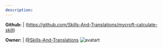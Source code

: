 ```yaml
---
description: 
---
```



**Github:** | (https://github.com/Skills-And-Translations/mycroft-calculate-skill)

**Owner:** | [@Skills-And-Translations](https://github.com/Skills-And-Translations) ![avatart](https://avatars1.githubusercontent.com/u/29310904?v=4)

